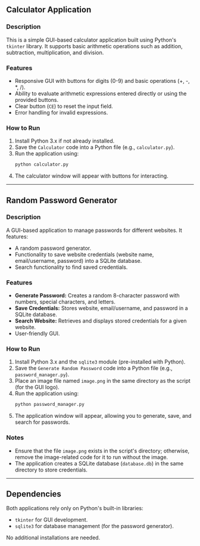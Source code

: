 ## Calculator Application

### Description
This is a simple GUI-based calculator application built using Python's `tkinter` library. It supports basic arithmetic operations such as addition, subtraction, multiplication, and division.

### Features
- Responsive GUI with buttons for digits (0-9) and basic operations (+, -, *, /).
- Ability to evaluate arithmetic expressions entered directly or using the provided buttons.
- Clear button (`CE`) to reset the input field.
- Error handling for invalid expressions.

### How to Run
1. Install Python 3.x if not already installed.
2. Save the `Calculator` code into a Python file (e.g., `calculator.py`).
3. Run the application using:
   ```bash
   python calculator.py
   ```
4. The calculator window will appear with buttons for interacting.

---

## Random Password Generator

### Description
A GUI-based application to manage passwords for different websites. It features:
- A random password generator.
- Functionality to save website credentials (website name, email/username, password) into a SQLite database.
- Search functionality to find saved credentials.

### Features
- **Generate Password:** Creates a random 8-character password with numbers, special characters, and letters.
- **Save Credentials:** Stores website, email/username, and password in a SQLite database.
- **Search Website:** Retrieves and displays stored credentials for a given website.
- User-friendly GUI.

### How to Run
1. Install Python 3.x and the `sqlite3` module (pre-installed with Python).
2. Save the `Generate Random Password` code into a Python file (e.g., `password_manager.py`).
3. Place an image file named `image.png` in the same directory as the script (for the GUI logo).
4. Run the application using:
   ```bash
   python password_manager.py
   ```
5. The application window will appear, allowing you to generate, save, and search for passwords.

### Notes
- Ensure that the file `image.png` exists in the script's directory; otherwise, remove the image-related code for it to run without the image.
- The application creates a SQLite database (`database.db`) in the same directory to store credentials.

---

## Dependencies
Both applications rely only on Python's built-in libraries:
- `tkinter` for GUI development.
- `sqlite3` for database management (for the password generator).

No additional installations are needed.
